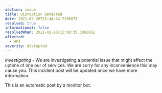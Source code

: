 ```yaml
---
section: issue
title: Disruption Detected
date: 2021-02-26T15:44:24.729687Z
resolved: true
informational: false
resolvedWhen: 2021-02-26T15:08:35.336686Z
affected:
  - API
severity: disrupted
---
```

*Investigating* - We are investigating a potential issue that might affect the uptime of one our of services. We are sorry for any inconvenience this may cause you. This incident post will be updated once we have more information.

This is an automatic post by a monitor bot.
        